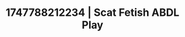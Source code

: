 ---
categories:
- Alt aesthetic girls
- Sneaker fetish
- Sensual slow talk
- Voyeur fantasy
- Curvy bodies
image: /assets/images/1747788212234.jpg
layout: post
seo:
  description: Featured content with sensual ABDL Play, Scat Fetish. HD images available.
  keywords: ABDL Play, Scat Fetish
  og_image: /assets/images/1747788212234.jpg
  schema_type: VisualArtwork
tags:
- ABDL Play
- Scat Fetish
- '#1747788212234'
title: 1747788212234 | Scat Fetish ABDL Play
---
